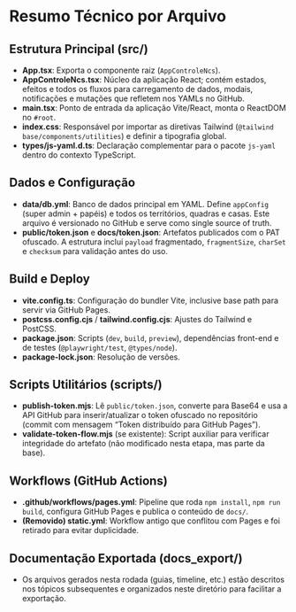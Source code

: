 # Resumo Técnico por Arquivo

## Estrutura Principal (src/)
- **App.tsx**: Exporta o componente raiz (`AppControleNcs`).
- **AppControleNcs.tsx**: Núcleo da aplicação React; contém estados, efeitos e todos os fluxos para carregamento de dados, modais, notificações e mutações que refletem nos YAMLs no GitHub.
- **main.tsx**: Ponto de entrada da aplicação Vite/React, monta o ReactDOM no `#root`.
- **index.css**: Responsável por importar as diretivas Tailwind (`@tailwind base/components/utilities`) e definir a tipografia global.
- **types/js-yaml.d.ts**: Declaração complementar para o pacote `js-yaml` dentro do contexto TypeScript.

## Dados e Configuração
- **data/db.yml**: Banco de dados principal em YAML. Define `appConfig` (super admin + papéis) e todos os territórios, quadras e casas. Este arquivo é versionado no GitHub e serve como single source of truth.
- **public/token.json** e **docs/token.json**: Artefatos publicados com o PAT ofuscado. A estrutura inclui `payload` fragmentado, `fragmentSize`, `charSet` e `checksum` para validação antes do uso.

## Build e Deploy
- **vite.config.ts**: Configuração do bundler Vite, inclusive base path para servir via GitHub Pages.
- **postcss.config.cjs** / **tailwind.config.cjs**: Ajustes do Tailwind e PostCSS.
- **package.json**: Scripts (`dev`, `build`, `preview`), dependências front-end e de testes (`@playwright/test`, `@types/node`).
- **package-lock.json**: Resolução de versões.

## Scripts Utilitários (scripts/)
- **publish-token.mjs**: Lê `public/token.json`, converte para Base64 e usa a API GitHub para inserir/atualizar o token ofuscado no repositório (commit com mensagem “Token distribuído para GitHub Pages”).
- **validate-token-flow.mjs** (se existente): Script auxiliar para verificar integridade do artefato (não modificado nesta etapa, mas parte da base).

## Workflows (GitHub Actions)
- **.github/workflows/pages.yml**: Pipeline que roda `npm install`, `npm run build`, configura GitHub Pages e publica o conteúdo de `docs/`.
- **(Removido) static.yml**: Workflow antigo que conflitou com Pages e foi retirado para evitar duplicidade.

## Documentação Exportada (docs_export/)
- Os arquivos gerados nesta rodada (guias, timeline, etc.) estão descritos nos tópicos subsequentes e organizados neste diretório para facilitar a exportação.
